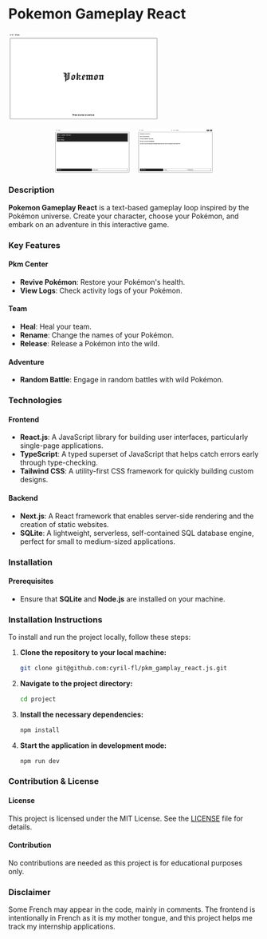 # Pokemon Gameplay React

<div style="display: flex; align-items: flex-start; flex-direction: column; gap: 1rem; justify-content: center; align-content: center">
  <img src="./public/assets/webp/screen_01.webp" alt="Screenshot of game" style="flex-shrink: 0; width: 60%; height: auto;" />
  <div style="display: flex; flex-direction: row; flex-shrink: 1; gap: 1rem; justify-content: center; align-content: center">
    <img src="./public/assets/webp/screen_02.webp" alt="Screenshot of game" style="flex-shrink: 1; width: 30%; height: auto;" />
    <img src="./public/assets/webp/screen_03.webp" alt="Screenshot of game" style="flex-shrink: 1; width: 30%; height: auto;" />
  </div>
</div>



### Description

**Pokemon Gameplay React** is a text-based gameplay loop inspired by the Pokémon universe. Create your character, choose your Pokémon, and embark on an adventure in this interactive game.

### Key Features

#### Pkm Center

- **Revive Pokémon**: Restore your Pokémon's health.
- **View Logs**: Check activity logs of your Pokémon.

#### Team

- **Heal**: Heal your team.
- **Rename**: Change the names of your Pokémon.
- **Release**: Release a Pokémon into the wild.

#### Adventure

- **Random Battle**: Engage in random battles with wild Pokémon.

### Technologies

#### Frontend

- **React.js**: A JavaScript library for building user interfaces, particularly single-page applications.
- **TypeScript**: A typed superset of JavaScript that helps catch errors early through type-checking.
- **Tailwind CSS**: A utility-first CSS framework for quickly building custom designs.

#### Backend

- **Next.js**: A React framework that enables server-side rendering and the creation of static websites.
- **SQLite**: A lightweight, serverless, self-contained SQL database engine, perfect for small to medium-sized applications.

### Installation

#### Prerequisites

- Ensure that **SQLite** and **Node.js** are installed on your machine.

### Installation Instructions

To install and run the project locally, follow these steps:

1. **Clone the repository to your local machine:**

   ```sh
   git clone git@github.com:cyril-fl/pkm_gamplay_react.js.git
   ```

2. **Navigate to the project directory:**

   ```sh
   cd project
   ```

3. **Install the necessary dependencies:**

   ```sh
   npm install
   ```

4. **Start the application in development mode:**
   ```sh
   npm run dev
   ```

### Contribution & License

#### License

This project is licensed under the MIT License. See the [LICENSE](./LICENSE) file for details.

#### Contribution

No contributions are needed as this project is for educational purposes only.

### Disclaimer

Some French may appear in the code, mainly in comments. The frontend is intentionally in French as it is my mother tongue, and this project helps me track my internship applications.
